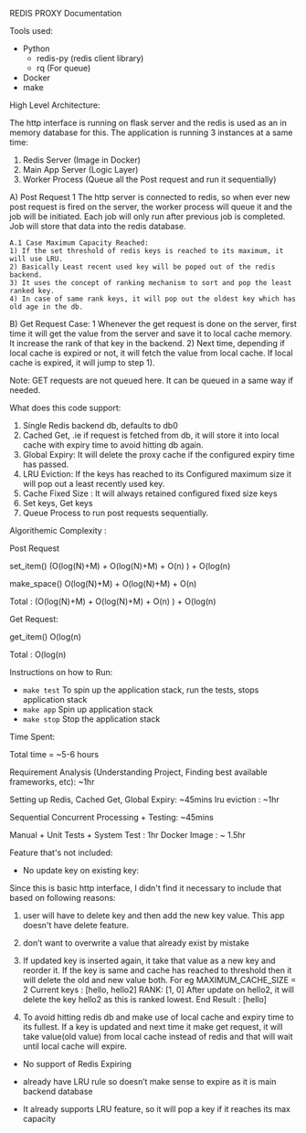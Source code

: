 REDIS PROXY Documentation

Tools used:

- Python
  * redis-py (redis client library)
  * rq (For queue) 
- Docker
- make


High Level Architecture:

The http interface is running on flask server and the redis is used as an in memory database for this.
The application is running 3 instances at a same time:
1) Redis Server (Image in Docker)
2) Main App Server (Logic Layer)
3) Worker Process (Queue all the Post request and run it sequentially)


A) Post Request
1 The http server is connected to redis, so when ever new post request is fired on the server, the worker process will queue it and the job will be initiated.
  Each job will only run after previous job is completed. Job will store that data into the redis database.

    A.1 Case Maximum Capacity Reached:
    1) If the set threshold of redis keys is reached to its maximum, it will use LRU.
    2) Basically Least recent used key will be poped out of the redis backend.
    3) It uses the concept of ranking mechanism to sort and pop the least ranked key.
    4) In case of same rank keys, it will pop out the oldest key which has old age in the db.

B) Get Request Case:
1 Whenever the get request is done on the server, first time it will get the value from the server and save it to local cache memory. It increase the rank of that key in the backend.
2) Next time, depending if local cache is expired or not, it will fetch the value from local cache. If local cache is expired, it will jump to step 1).

Note: GET requests are not queued here. It can be queued in a same way if needed.


What does this code support:
1) Single Redis backend db, defaults to db0
2) Cached Get, .ie if request is fetched from db, it will store it into local cache with expiry time to avoid hitting db again.
3) Global Expiry: It will delete the proxy cache if the configured expiry time has passed.
4) LRU Eviction: If the keys has reached to its Configured maximum size it will pop out a least recently used key.
5) Cache Fixed Size : It will always retained configured fixed size keys
6) Set keys, Get keys
7) Queue Process to run post requests sequentially.


Algorithemic Complexity :

Post Request

set_item()
(O(log(N)+M) + O(log(N)+M) + O(n) ) + O(log(n)

make_space()
O(log(N)+M) + O(log(N)+M) + O(n)

Total : (O(log(N)+M) + O(log(N)+M) + O(n) ) + O(log(n)

Get Request:

get_item()
O(log(n)

Total : O(log(n)

Instructions on how to Run:

- `make test` To spin up the application stack, run the tests, stops application stack
- `make app` Spin up application stack
- `make stop` Stop the application stack

Time Spent:

Total time = ~5-6 hours

Requirement Analysis (Understanding Project, Finding best available frameworks, etc): ~1hr

Setting up Redis, Cached Get, Global Expiry: ~45mins
lru eviction : ~1hr

Sequential Concurrent Processing + Testing: ~45mins

Manual + Unit Tests + System Test : 1hr
Docker Image : ~ 1.5hr 



Feature that's not included:

- No update key on existing key:

Since this is basic http interface, I didn't find it necessary to include that based on following reasons:
1) user will have to delete key and then add the new key value. This app doesn't have delete feature.
2) don’t want to overwrite a value that already exist by mistake
3) If updated key is inserted again, it take that value as a new key and reorder it. If the key is same and cache has reached to threshold then it will delete the old and new value both.
   For eg
    MAXIMUM_CACHE_SIZE = 2
    Current keys : [hello, hello2]
    RANK: [1, 0]
    After update on hello2, it will delete the key hello2 as this is ranked lowest.
    End Result : [hello]

4) To avoid hitting redis db and make use of local cache and expiry time to its fullest.
 If a key is updated and next time it make get request, it will take value(old value) from local cache instead of redis and that will wait until local cache will expire.


- No support of Redis Expiring

- already have LRU rule so doesn’t make sense to expire as it is main backend database
- It already supports LRU feature, so it will pop a key if it reaches its max capacity